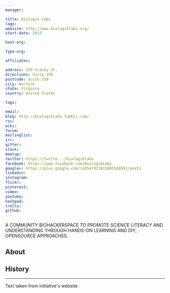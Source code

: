 ```yaml
---
manager:

title: Biologik Labs
logo:
website: http://www.biologiklabs.org/
start-date: 2013

host-org:

type-org:

affiliates:

address: 259 Granby St.
directions: Suite 250
postcode: Suite 250
city: Norfolk
state: Virginia
country: United States

tags:

email:
blog: http://biologiklabs.tumblr.com/
rss:
wiki:
forum:
mailinglist:
irc:
gitter:
slack:
meetup:
twitter: https://twitte.../biologiklabs
facebook: https://www.facebook.com/BiologikLabs
google+: https://plus.google.com/110547922615605568991/posts
linkedin:
instagram:
flickr:
pinterest:
vimeo:
youtube:
hackpad:
trello:
github:
---
```

A COMMUNITY BIOHACKERSPACE TO PROMOTE SCIENCE LITERACY AND UNDERSTANDING THROUGH HANDS-ON LEARNING AND DIY, OPENSOURCE APPROACHES.

## About

## History

---
Text taken from initiative's website

